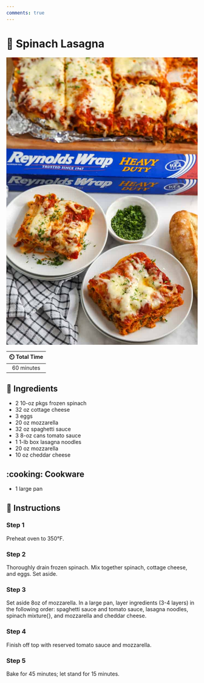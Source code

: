 ```yaml
---
comments: true
---
```

# :spaghetti: Spinach Lasagna

![Spinach Lasagna](../assets/images/spinach-lasagna.jpg)

| :timer_clock: Total Time |
|:-----------------------: |
| 60 minutes |

## :salt: Ingredients

- 2 10-oz pkgs frozen spinach
- 32 oz cottage cheese
- 3 eggs
- 20 oz mozzarella
- 32 oz spaghetti sauce
- 3 8-oz cans tomato sauce
- 1 1-lb box lasagna noodles
- 20 oz mozzarella
- 10 oz cheddar cheese

## :cooking: Cookware

- 1 large pan

## :pencil: Instructions

### Step 1

Preheat oven to 350°F.

### Step 2

Thoroughly drain frozen spinach. Mix together spinach, cottage cheese, and eggs. Set aside.

### Step 3

Set aside 8oz of mozzarella. In a large pan, layer ingredients (3-4 layers) in the following order: spaghetti sauce and
tomato sauce, lasagna noodles, spinach mixture{}, and mozzarella and cheddar cheese.

### Step 4

Finish off top with reserved tomato sauce and mozzarella.

### Step 5

Bake for 45 minutes; let stand for 15 minutes.
